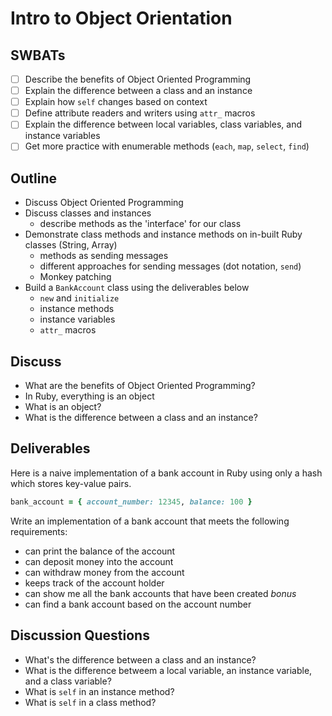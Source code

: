 Intro to Object Orientation
===

## SWBATs
- [ ] Describe the benefits of Object Oriented Programming
- [ ] Explain the difference between a class and an instance
- [ ] Explain how `self` changes based on context
- [ ] Define attribute readers and writers using `attr_` macros
- [ ] Explain the difference between local variables, class variables, and instance variables
- [ ] Get more practice with enumerable methods (`each`, `map`, `select`, `find`)

## Outline
- Discuss Object Oriented Programming
- Discuss classes and instances
  - describe methods as the 'interface' for our class
- Demonstrate class methods and instance methods on in-built Ruby classes (String, Array)
  - methods as sending messages
  - different approaches for sending messages (dot notation, `send`)
  - Monkey patching
- Build a `BankAccount` class using the deliverables below
  - `new` and `initialize`
  - instance methods
  - instance variables
  - `attr_` macros


## Discuss
- What are the benefits of Object Oriented Programming?
- In Ruby, everything is an object
- What is an object?
- What is the difference between a class and an instance?

## Deliverables

Here is a naive implementation of a bank account in Ruby using only a hash which stores key-value pairs.

```rb
bank_account = { account_number: 12345, balance: 100 }
```

Write an implementation of a bank account that meets the following requirements:

- can print the balance of the account
- can deposit money into the account
- can withdraw money from the account
- keeps track of the account holder
- can show me all the bank accounts that have been created
*bonus*
- can find a bank account based on the account number

## Discussion Questions
- What's the difference between a class and an instance?
- What is the difference betweem a local variable, an instance variable, and a class variable?
- What is `self` in an instance method?
- What is `self` in a class method?